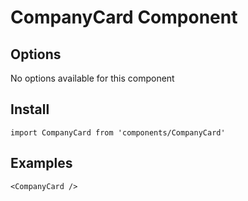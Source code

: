 # CompanyCard Component


## Options
No options available for this component

## Install
```
import CompanyCard from 'components/CompanyCard'
```

## Examples
```
<CompanyCard />
```